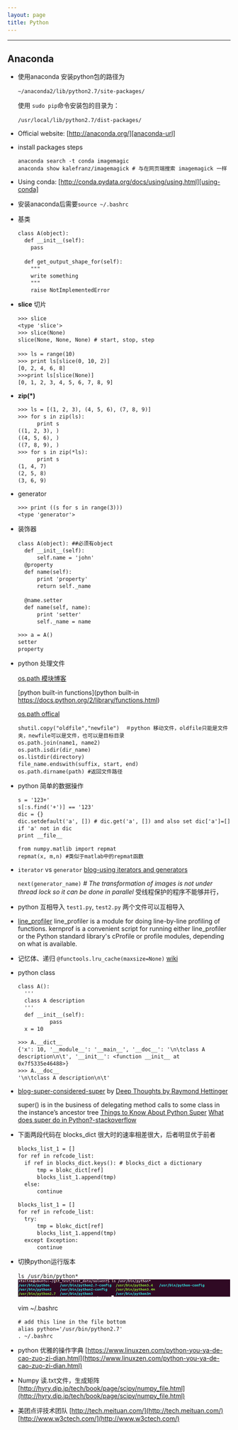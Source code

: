 ```yaml
---
layout: page
title: Python
---
```

---

## Anaconda

* 使用anaconda 安装python包的路径为

  `~/anaconda2/lib/python2.7/site-packages/`

  使用 `sudo pip`命令安装包的目录为：

  `/usr/local/lib/python2.7/dist-packages/`

* Official website: [http://anaconda.org/][anaconda-url]

* install packages steps

  ```
  anaconda search -t conda imagemagic
  anaconda show kalefranz/imagemagick # 与在网页端搜索 imagemagick 一样
  ```

* Using conda:
[http://conda.pydata.org/docs/using/using.html][using-conda]

* 安装anaconda后需要`source ~/.bashrc`

[anaconda-url]: http://anaconda.org/
[using-conda]: http://conda.pydata.org/docs/using/using.html

* 基类

  ```
  class A(object):
    def __init__(self):
      pass

    def get_output_shape_for(self):
      """
      write something
      """
      raise NotImplementedError
  ```

* **slice** 切片
  ```
  >>> slice
  <type 'slice'>
  >>> slice(None)
  slice(None, None, None) # start, stop, step

  >>> ls = range(10)
  >>> print ls[slice(0, 10, 2)]
  [0, 2, 4, 6, 8]
  >>>print ls[slice(None)]
  [0, 1, 2, 3, 4, 5, 6, 7, 8, 9]
  ```

* **zip(*)**

  ```
  >>> ls = [(1, 2, 3), (4, 5, 6), (7, 8, 9)]
  >>> for s in zip(ls):
        print s
  ((1, 2, 3), )
  ((4, 5, 6), )
  ((7, 8, 9), )
  >>> for s in zip(*ls):
        print s
  (1, 4, 7)
  (2, 5, 8)
  (3, 6, 9)
  ```

* generator

  ```
  >>> print ((s for s in range(3)))
  <type 'generator'>
  ```

* 装饰器

  ```
  class A(object): ##必须有object
    def __init__(self):
        self.name = 'john'
    @property
    def name(self):
        print 'property'
        return self._name

    @name.setter
    def name(self, name):
        print 'setter'
        self._name = name
  ```

  ```
  >>> a = A()
  setter
  property
  ```

* python 处理文件

  [os.path 模块博客](http://www.cnblogs.com/dkblog/archive/2011/03/25/1995537.html)

  [python built-in functions](python built-in
https://docs.python.org/2/library/functions.html)

  [os.path offical](https://docs.python.org/2/library/os.path.html)

  ```
  shutil.copy("oldfile","newfile")  ＃python 移动文件，oldfile只能是文件夹，newfile可以是文件，也可以是目标目录
  os.path.join(name1, name2)
  os.path.isdir(dir_name)
  os.listdir(directory)
  file_name.endswith(suffix, start, end)
  os.path.dirname(path) #返回文件路径
  ```

* python 简单的数据操作
  ```
  s = '123+'
  s[:s.find('+')] == '123'
  dic = {}
  dic.setdefault('a', []) # dic.get('a', []) and also set dic['a']=[] if 'a' not in dic
  print __file__
  ```
  ```
  from numpy.matlib import repmat
  repmat(x, m,n) #类似于matlab中的repmat函数
  ```

* `iterator` vs `generator`
  [blog-using iterators and generators](http://anandology.com/blog/using-iterators-and-generators/)

  `next(generator_name)`
  *# The transformation of images is not under thread lock so it can be done in parallel* 受线程保护的程序不能够并行，

* python 互相导入
  `test1.py`, `test2.py`
  两个文件可以互相导入

* [line_profiler](https://github.com/rkern/line_profiler#frequently-asked-questions)
line_profiler is a module for doing line-by-line profiling of functions. kernprof is a convenient script for running either line_profiler or the Python standard library's cProfile or profile modules, depending on what is available.

* 记忆体、递归
  `@functools.lru_cache(maxsize=None)`
  [wiki](https://en.wikipedia.org/wiki/Memoization)

* python class
  ```
  class A():
    '''
    class A description
    '''
    def __init__(self):
            pass
    x = 10
  ```
  ```    
  >>> A.__dict__
  {'x': 10, '__module__': '__main__', '__doc__': '\n\tclass A description\n\t', '__init__': <function __init__ at 0x7f5335e46488>}
  >>> A.__doc__
  '\n\tclass A description\n\t'
  ```

* [blog-super-considered-super](https://rhettinger.wordpress.com/2011/05/26/super-considered-super/) by [Deep Thoughts by Raymond Hettinger](https://rhettinger.wordpress.com/)

  super() is in the business of delegating method calls to some class in the instance’s ancestor tree
  [Things to Know About Python Super](http://www.artima.com/weblogs/viewpost.jsp?thread=236275)
  [What does super do in Python?-stackoverflow](http://stackoverflow.com/questions/222877/what-does-super-do-in-python/33469090#33469090)

* 下面两段代码在 blocks_dict 很大时的速率相差很大，后者明显优于前者

  ```
  blocks_list_1 = []
  for ref in refcode_list:
    if ref in blocks_dict.keys(): # blocks_dict a dictionary
        tmp = blokc_dict[ref]
        blocks_list_1.append(tmp)
    else:
        continue
  ```
  ```
  blocks_list_1 = []
  for ref in refcode_list:
    try:
        tmp = blokc_dict[ref]
        blocks_list_1.append(tmp)
    except Exception:
        continue
  ```

* 切换python运行版本

  `ls /usr/bin/python*`
  ![python-versions](/images/cookies/python_versions.png)

  vim ~/.bashrc
  ```
  # add this line in the file bottom
  alias python='/usr/bin/python2.7'
  . ~/.bashrc
  ```

* python 优雅的操作字典
  [https://www.linuxzen.com/python-you-ya-de-cao-zuo-zi-dian.html](https://www.linuxzen.com/python-you-ya-de-cao-zuo-zi-dian.html)

* Numpy 读.txt文件，生成矩阵
[http://hyry.dip.jp/tech/book/page/scipy/numpy_file.html](http://hyry.dip.jp/tech/book/page/scipy/numpy_file.html)


* 美团点评技术团队
  [http://tech.meituan.com/](http://tech.meituan.com/)
  [http://www.w3ctech.com/](http://www.w3ctech.com/)

